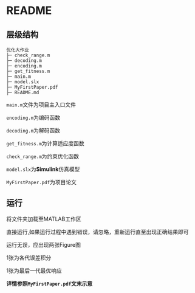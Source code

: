 # README

## 层级结构

```
优化大作业
├─ check_range.m
├─ decoding.m
├─ encoding.m
├─ get_fitness.m
├─ main.m
├─ model.slx
├─ MyFirstPaper.pdf
├─ README.md
```

`main.m`文件为项目主入口文件

`encoding.m`为编码函数

`decoding.m`为解码函数

`get_fitness.m`为计算适应度函数

`check_range.m`为约束优化函数

`model.slx`为**Simulink**仿真模型

`MyFirstPaper.pdf`为项目论文

## 运行

将文件夹加载至MATLAB工作区

直接运行,如果运行过程中遇到错误，请忽略，重新运行直至出现正确结果即可

运行无误，应出现两张Figure图

1张为各代误差积分

1张为最后一代最优响应

**详情参照`MyFirstPaper.pdf`文末示意**


